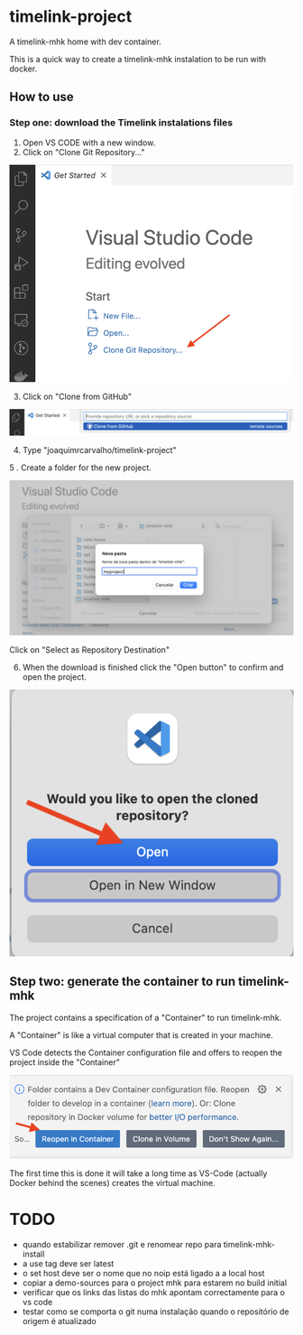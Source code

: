 # timelink-project

 A timelink-mhk home with dev container. 

 This is a quick way to create a timelink-mhk instalation 
 to be run with docker.

## How to use

### Step one: download the Timelink instalations files

1. Open VS CODE with a new window.
2. Click on "Clone Git Repository..."

![Clone Git Repository...](img/vs-code-clone-git-project-1.png)

3. Click on "Clone from GitHub"

![](img/vs-code-clone-git-project-2.png)

4. Type "joaquimrcarvalho/timelink-project" 

5 . Create a folder for the new project.

![](img/vs-code-clone-git-project-3.png)

Click on "Select as Repository Destination"

6. When the download is finished click the 
"Open button" to confirm and open the project.

![](img/vs-code-clone-git-project-4.png)


## Step two: generate the container to run timelink-mhk

The project contains a specification of a
"Container" to run timelink-mhk.

A "Container" is like a virtual computer 
that is created in your machine.

VS Code detects the Container configuration file
and offers to reopen the project inside the "Container"

![Reopen project in container](img/vs-code-clone-git-project-5.png)

The first time this is done it will take 
a long time as VS-Code (actually Docker behind
the scenes) creates the virtual machine.


# TODO
* quando estabilizar remover .git e renomear repo para timelink-mhk-install
* a use tag deve ser latest
* o set host deve ser o nome que no noip está ligado a a local host
* copiar a demo-sources para o project mhk para estarem no build initial
* verificar que os links das listas do mhk apontam correctamente para o vs code
* testar como se comporta o git numa instalação quando o repositório
de origem é atualizado
